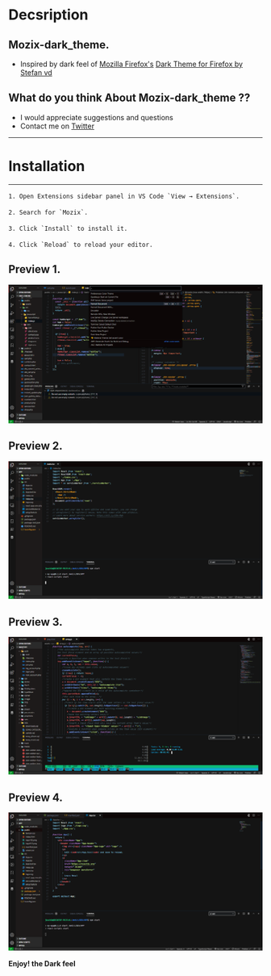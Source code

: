 # Decsription

## Mozix-dark_theme.

- Inspired by dark feel of [Mozilla Firefox's](https://addons.mozilla.org/en-US/firefox/addon/dark-theme-for-firefox/) [Dark Theme for Firefox by Stefan vd](https://addons.mozilla.org/en-US/firefox/addon/dark-theme-for-firefox/)

## What do you think About Mozix-dark_theme ??

- I would appreciate suggestions and questions
- Contact me on [Twitter](https://twitter.com/chuddyjoachim)

---

# Installation

---

```
1. Open Extensions sidebar panel in VS Code `View → Extensions`.

2. Search for `Mozix`.

3. Click `Install` to install it.

4. Click `Reload` to reload your editor.

```

## Preview 1.

![Screenshot Readme File](./themes/images/Mozix-screenshot_1.png)

## Preview 2.

![Screenshot Readme File](./themes/images/screenshot1.png)

## Preview 3.

![Screenshot JSON file](./themes/images/screenshot3.png)

## Preview 4.

![Screenshot JS File](./themes/images/screenshot2.png)

**Enjoy! the Dark feel**
